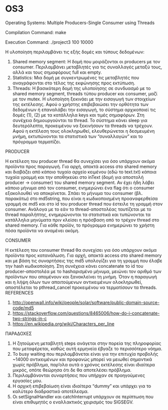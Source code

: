 # OS3
Operating Systems: Multiple Producers-Single Consumer using Threads

Compilation Command: 
make

Execution Command: 
./project3 100 10000

H υλοποίηση περιλαμβάνει τις εξής δομές και τύπους δεδομένων:
1. Shared memory segment:
Η δομή που μοιράζονται οι producers με τον consumer. Περιλαμβάνει μεταβλητές για τις
συναλλαγές μεταξύ τους, αλλά και τους σημαφόρους full και empty.
2. Statistics:
Μια δομή με συγκεντρωμένες τις μεταβλητές που αναγράφονται στο τέλος της εκφώνησης
προς εκτύπωση.
3. Threads:
Η βασικότερη δομή της υλοποίησης σε συνδυασμό με το shared memory segment, threads
τύπου producer και consumer, μαζί με τον mutex.
H υλοποίηση ξεκινάει με την εισαγωγή των στοιχείων της εκτέλεσης. Αφού ο χρήστης
επιβεβαιώσει την ορθότητα των δεδομένων ή επαναλάβει την εισαγωγή, το σύστημα
αρχικοποιεί τις δομές (1), (2) με τα κατάλληλα keys και τιμές σημαφόρων.
Στη συνέχεια δημιουργούνται τα thread. Το σύστημα κάνει sleep για δευτερόλεπτα,
προκειμένου να ξεκινήσουν τα threads να τρέχουν.
Αφού η εκτέλεση τους ολοκληρωθεί, ελευθερώνεται η δεσμευμένη μνήμη, εκτυπώνονται τα
στατιστικά των “συναλλαγών” και το πρόγραμμα τερματίζει.

PRODUCER

Η εκτέλεση του producer thread θα συνεχίσει για όσο υπάρχουν ακόμα προϊόντα προς
παραγωγή. Για αρχή, αποκτά access στο shared memory και διαβάζει από κάποιο τυχαίο
αρχείο κειμένου (εδώ το text.txt) κάποια τυχαία γραμμή και την αποθηκεύει στο inText (δομή
για αποστολή producer -> consumer) του shared memory segment.
Αν έχει ήδη λάβει κάποιο μήνυμα από τον consumer, ενημερώνει ένα flag ότι ο consumer
εξακολουθεί να αποκρίνεται. Σπάει το μήνυμα του consumer (βλ. παρακάτω) στο md5string,
που είναι η κωδικοποιημένη προαναφερθείσα γραμμή σε md5 και στο id του producer thread
που έστειλε τη γραμμή στον consumer. Ανάλογα με το εάν το thread-αποστολέας ταυτίζεται
με το thread παραλήπτης, ενημερώνονται τα στατιστικά και τυπώνονται τα κατάλληλα
μηνύματα πριν κλείσει η πρόσβαση από το τρέχον thread στο shared memory.
Για κάθε προϊόν, το πρόγραμμα ενημερώνει το χρήστη πόσα προϊόντα να αναμένει ακόμη.

CONSUMER

Η εκτέλεση του consumer thread θα συνεχίσει για όσο υπάρχουν ακόμα προϊόντα προς
κατανάλωση. Για αρχή, αποκτά access στο shared memory και με βάση τις συναρτήσεις της
md5 υπολογίζει για τη γραμμή που έλαβε την hash κωδικοποίηση. Στη συνέχεια κάνει
concatenate το id του producer-αποστολέα με το hashαρισμένο μήνυμα, μειώνει τον αριθμό
των προϊόντων που απομένουν και ξανακλείνει τη μνήμη.
Όταν η παραγωγή και η λήψη όλων των απαιτούμενων αντικειμένων ολοκληρωθεί,
αποστέλεται το pthread_cancel προκειμένου να τερματίσουν τα threads. 
REFERENCES
1. http://openwall.info/wiki/people/solar/software/public-domain-source-code/md5
2. https://stackoverflow.com/questions/8465006/how-do-i-concatenate-two-strings-in-c
3. https://en.wikipedia.org/wiki/Characters_per_line

ΠΑΡΑΔΟΧΕΣ
1. Η ζητούμενη μεταβλητή steps ανάγεται στην πορεία της πληροφορίας που
μεταφέρεται, καθώς αυτή ερμηνεία έβγαζε το περισσότερο νόημα.
2. Το busy waiting που περιλαμβάνεται είναι για την επιτυχία προβολής ~14000
αντικειμένων και προφανώς μπορεί να μειωθεί σημαντικά χωρίς πρόβλημα, παρ’ολα
αυτά ο χρόνος εκτέλεσης είναι ιδιαίτερα μικρός, οπότε θεώρησα ότι δε θα αποτελέσει
πρόβλημα.
3. Περιλαμβάνονται συναρτήσεις που υπήρχαν σε προηγούμενες εργασίες μου.
4. Η αρχική επιβεβαίωση είναι ιδιαίτερα “dummy” και υπάρχει για το καλύτερο
διαδραστικό αποτέλεσμα.
5. Οι setSignalHandler και catchInterrupt υπάρχουν σε περίπτωση που είναι επιθυμητός
ο εναλλακτικός χειρισμός του SIGSEGV.
